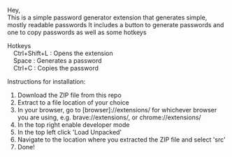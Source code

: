 Hey,\
This is a simple password generator extension that generates simple, mostly readable passwords
It includes a button to generate passwords and one to copy passwords as well as some hotkeys

Hotkeys\
&emsp;Ctrl+Shift+L   :  Opens the extension\
&emsp;Space          :  Generates a password\
&emsp;Ctrl+C         :  Copies the password

Instructions for installation:
  1. Download the ZIP file from this repo
  2. Extract to a file location of your choice
  3. In your browser, go to [browser]://extensions/ for whichever browser you are using, e.g. brave://extensions/, or chrome://extensions/
  4. In the top right enable developer mode
  5. In the top left click 'Load Unpacked'
  6. Navigate to the location where you extracted the ZIP file and select 'src'
  7. Done!
